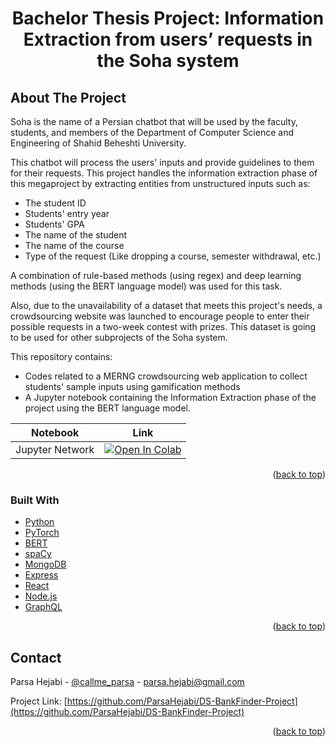 <h1 align="center">Bachelor Thesis Project: Information Extraction from users’ requests in the Soha system</h1>

## About The Project

Soha is the name of a Persian chatbot that will be used by the faculty, students, and members of the Department of Computer Science and Engineering of Shahid Beheshti University.

This chatbot will process the users' inputs and provide guidelines to them for their requests.
This project handles the information extraction phase of this megaproject by extracting entities from unstructured inputs such as:

- The student ID
- Students' entry year
- Students' GPA
- The name of the student
- The name of the course
- Type of the request (Like dropping a course, semester withdrawal, etc.)

A combination of rule-based methods (using regex) and deep learning methods (using the BERT language model) was used for this task.

Also, due to the unavailability of a dataset that meets this project's needs, a crowdsourcing website was launched to encourage people to enter their possible requests in a two-week contest with prizes.
This dataset is going to be used for other subprojects of the Soha system.

This repository contains:

- Codes related to a MERNG crowdsourcing web application to collect students' sample inputs using gamification methods
- A Jupyter notebook containing the Information Extraction phase of the project using the BERT language model.

| Notebook        | Link                                                                                                                                                                                                                                        |
| --------------- | ------------------------------------------------------------------------------------------------------------------------------------------------------------------------------------------------------------------------------------------- |
| Jupyter Network | <a href="https://colab.research.google.com/github/ParsaHejabi/BSc-Thesis-Project/blob/main/JupyterNotebook/BScProject.ipynb" target="_parent"><img src="https://colab.research.google.com/assets/colab-badge.svg" alt="Open In Colab"/></a> |

<p align="right">
(<a href="#top">back to top</a>)
</p>

### Built With

- [Python](https://www.python.org/)
- [PyTorch](https://pytorch.org/)
- [BERT](https://arxiv.org/abs/1810.04805)
- [spaCy](https://spacy.io/)
- [MongoDB](https://www.mongodb.com/)
- [Express](https://expressjs.com/)
- [React](https://reactjs.org/)
- [Node.js](https://nodejs.org/en/)
- [GraphQL](https://graphql.org/)

<p align="right">(<a href="#top">back to top</a>)</p>

## Contact

Parsa Hejabi - [@callme_parsa](https://twitter.com/callme_parsa) - parsa.hejabi@gmail.com

Project Link: [https://github.com/ParsaHejabi/DS-BankFinder-Project](https://github.com/ParsaHejabi/DS-BankFinder-Project)

<p align="right">
(<a href="#top">back to top</a>)
</p>
